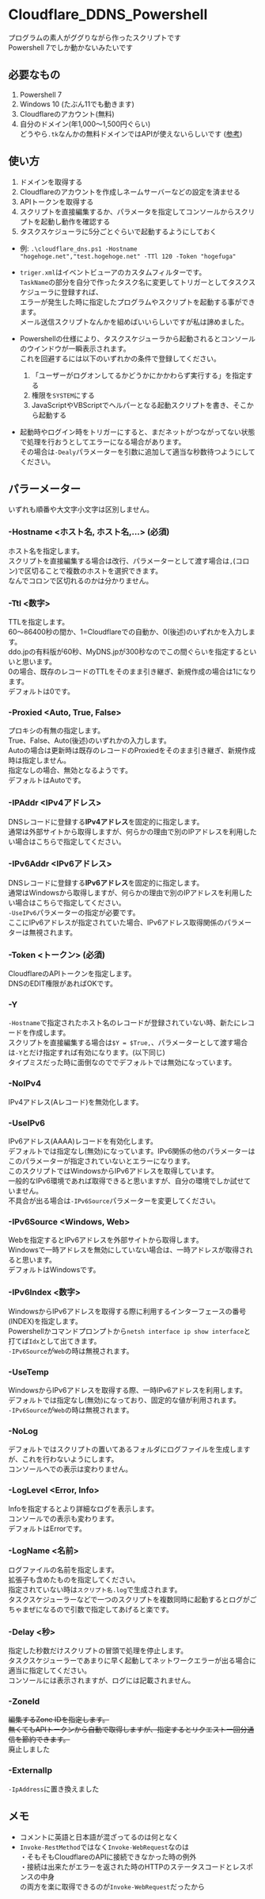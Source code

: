 # Cloudflare_DDNS_Powershell
プログラムの素人がググりながら作ったスクリプトです<br>
Powershell 7でしか動かないみたいです

## 必要なもの
1. Powershell 7
2. Windows 10 (たぶん11でも動きます)
3. Cloudflareのアカウント(無料)
4. 自分のドメイン(年1,000～1,500円ぐらい)<br>どうやら`.tk`なんかの無料ドメインではAPIが使えないらしいです ([参考](https://community.cloudflare.com/t/unable-to-update-ddns-using-api-for-some-tlds/167228))

## 使い方
1. ドメインを取得する
2. Cloudflareのアカウントを作成しネームサーバーなどの設定を済ませる
3. APIトークンを取得する
4. スクリプトを直接編集するか、パラメータを指定してコンソールからスクリプトを起動し動作を確認する
6. タスクスケジューラに5分ごとぐらいで起動するようにしておく

* 例: `.\cloudflare_dns.ps1 -Hostname "hogehoge.net","test.hogehoge.net" -TTl 120 -Token "hogefuga"`

* `triger.xml`はイベントビューアのカスタムフィルターです。<br>
`TaskName`の部分を自分で作ったタスク名に変更してトリガーとしてタスクスケジューラに登録すれば、<br>
エラーが発生した時に指定したプログラムやスクリプトを起動する事ができます。<br>
メール送信スクリプトなんかを組めばいいらしいですが私は諦めました。
* Powershellの仕様により、タスクスケジューラから起動されるとコンソールのウインドウが一瞬表示されます。<br>
これを回避するには以下のいずれかの条件で登録してください。
   1. 「ユーザーがログオンしてるかどうかにかかわらず実行する」を指定する
   2. 権限を`SYSTEM`にする
   3. JavaScriptやVBScriptでヘルパーとなる起動スクリプトを書き、そこから起動する
* 起動時やログイン時をトリガーにすると、まだネットがつながってない状態で処理を行おうとしてエラーになる場合があります。<br>
その場合は`-Dealy`パラメーターを引数に追加して適当な秒数待つようにしてください。


## パラーメーター
いずれも順番や大文字小文字は区別しません。

### -Hostname <ホスト名, ホスト名,...> (必須)
ホスト名を指定します。<br>
スクリプトを直接編集する場合は改行、パラメーターとして渡す場合は`,`(コロン)で区切ることで複数のホストを選択できます。<br>
なんでコロンで区切れるのかは分かりません。

### -Ttl <数字>
TTLを指定します。<br>
60～86400秒の間か、1=Cloudflareでの自動か、0(後述)のいずれかを入力します。<br>
ddo.jpの有料版が60秒、MyDNS.jpが300秒なのでこの間ぐらいを指定するといいと思います。<br>
0の場合、既存のレコードのTTLをそのまま引き継ぎ、新規作成の場合は1になります。<br>
デフォルトは0です。

### -Proxied <Auto, True, False>
プロキシの有無の指定します。<br>
True、False、Auto(後述)のいずれかの入力します。<br>
Autoの場合は更新時は既存のレコードのProxiedをそのまま引き継ぎ、新規作成時は指定しません。<br>
指定なしの場合、無効となるようです。<br>
デフォルトはAutoです。

### -IPAddr <IPv4アドレス>
DNSレコードに登録する**IPv4アドレス**を固定的に指定します。<br>
通常は外部サイトから取得しますが、何らかの理由で別のIPアドレスを利用したい場合はこちらで指定してください。

### -IPv6Addr <IPv6アドレス>
DNSレコードに登録する**IPv6アドレス**を固定的に指定します。<br>
通常はWindowsから取得しますが、何らかの理由で別のIPアドレスを利用したい場合はこちらで指定してください。<br>
`-UseIPv6`パラメーターの指定が必要です。<br>
ここにIPv6アドレスが指定されていた場合、IPv6アドレス取得関係のパラメーターは無視されます。

### -Token <トークン> (必須)
CloudflareのAPIトークンを指定します。<br>
DNSのEDIT権限があればOKです。

### -Y
`-Hostname`で指定されたホスト名のレコードが登録されていない時、新たにレコードを作成します。<br>
スクリプトを直接編集する場合は`$Y = $True,`、パラメーターとして渡す場合は`-Y`とだけ指定すれば有効になります。(以下同じ)<br>
タイプミスだった時に面倒なのででデフォルトでは無効になっています。

### -NoIPv4
IPv4アドレス(Aレコード)を無効化します。

### -UseIPv6
IPv6アドレス(AAAA)レコードを有効化します。<br>
デフォルトでは指定なし(無効)になっています。IPv6関係の他のパラメーターはこのパラメーターが指定されていないとエラーになります。<br>
このスクリプトではWindowsからIPv6アドレスを取得しています。<br>
一般的なIPv6環境であれば取得できると思いますが、自分の環境でしか試せていません。<br>
不具合が出る場合は`-IPv6Source`パラメーターを変更してください。

### -IPv6Source <Windows, Web>
Webを指定するとIPv6アドレスを外部サイトから取得します。<br>
Windowsで一時アドレスを無効にしていない場合は、一時アドレスが取得されると思います。<br>
デフォルトはWindowsです。

### -IPv6Index <数字>
WindowsからIPv6アドレスを取得する際に利用するインターフェースの番号(INDEX)を指定します。<br>
Powershellかコマンドプロンプトから`netsh interface ip show interface`と打てば`Idx`として出てきます。<br>
`-IPv6Source`が`Web`の時は無視されます。

### -UseTemp
WindowsからIPv6アドレスを取得する際、一時IPv6アドレスを利用します。<br>
デフォルトでは指定なし(無効)になっており、固定的な値が利用されます。<br>
`-IPv6Source`が`Web`の時は無視されます。

### -NoLog
デフォルトではスクリプトの置いてあるフォルダにログファイルを生成しますが、これを行わないようにします。<br>
コンソールへでの表示は変わりません。

### -LogLevel <Error, Info>
Infoを指定するとより詳細なログを表示します。<br>
コンソールでの表示も変わります。<br>
デフォルトはErrorです。

### -LogName <名前>
ログファイルの名前を指定します。<br>
拡張子も含めたものを指定してください。<br>
指定されていない時は`スクリプト名.log`で生成されます。<br>
タスクスケジューラーなどで一つのスクリプトを複数同時に起動するとログがごちゃまぜになるので引数で指定してあげると楽です。

### -Delay <秒>
指定した秒数だけスクリプトの冒頭で処理を停止します。<br>
タスクスケジューラーであまりに早く起動してネットワークエラーが出る場合に適当に指定してください。<br>
コンソールには表示されますが、ログには記載されません。

### -ZoneId
~~編集するZone IDを指定します。  
無くてもAPIトークンから自動で取得しますが、指定するとリクエスト一回分通信を節約できます。~~<br>
廃止しました

### -ExternalIp
`-IpAddress`に置き換えました

## メモ
* コメントに英語と日本語が混ざってるのは何となく
* `Invoke-RestMethod`ではなく`Invoke-WebRequest`なのは<br>
・そもそもCloudflareのAPIに接続できなかった時の例外<br>
・接続は出来たがエラーを返された時のHTTPのステータスコードとレスポンスの中身<br>の両方を楽に取得できるのが`Invoke-WebRequest`だったから
